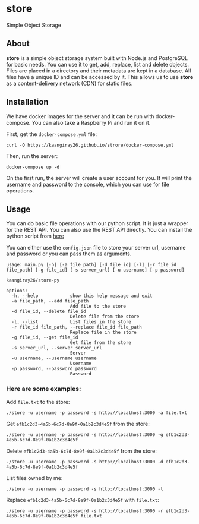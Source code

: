 # store
Simple Object Storage

## About
**store** is a simple object storage system built with Node.js and PostgreSQL for basic needs. You can use it to get, add, replace, list and delete objects. Files are placed in a directory and their metadata are kept in a database. All files have a unique ID and can be accessed by it. This allows us to use **store** as a content-delivery network (CDN) for static files.

## Installation
We have docker images for the server and it can be run with docker-compose. You can also take a Raspberry Pi and run it on it.

First, get the `docker-compose.yml` file:
```
curl -O https://kaangiray26.github.io/strore/docker-compose.yml
```

Then, run the server:
```
docker-compose up -d
```

On the first run, the server will create a user account for you. It will print the username and password to the console, which you can use for file operations.

## Usage
You can do basic file operations with our python script. It is just a wrapper for the REST API. You can also use the REST API directly. You can install the python script from [here](https://github.com/kaangiray26/store-py)

You can either use the `config.json` file to store your server url, username and password or you can pass them as arguments.

```
usage: main.py [-h] [-a file_path] [-d file_id] [-l] [-r file_id file_path] [-g file_id] [-s server_url] [-u username] [-p password]

kaangiray26/store-py

options:
  -h, --help            show this help message and exit
  -a file_path, --add file_path
                        Add file to the store
  -d file_id, --delete file_id
                        Delete file from the store
  -l, --list            List files in the store
  -r file_id file_path, --replace file_id file_path
                        Replace file in the store
  -g file_id, --get file_id
                        Get file from the store
  -s server_url, --server server_url
                        Server
  -u username, --username username
                        Username
  -p password, --password password
                        Password
```

### Here are some examples:
Add `file.txt` to the store:
```
./store -u username -p password -s http://localhost:3000 -a file.txt
```

Get `efb1c2d3-4a5b-6c7d-8e9f-0a1b2c3d4e5f` from the store:
```
./store -u username -p password -s http://localhost:3000 -g efb1c2d3-4a5b-6c7d-8e9f-0a1b2c3d4e5f
```

Delete `efb1c2d3-4a5b-6c7d-8e9f-0a1b2c3d4e5f` from the store:
```
./store -u username -p password -s http://localhost:3000 -d efb1c2d3-4a5b-6c7d-8e9f-0a1b2c3d4e5f
```

List files owned by me:
```
./store -u username -p password -s http://localhost:3000 -l
```

Replace `efb1c2d3-4a5b-6c7d-8e9f-0a1b2c3d4e5f` with `file.txt`:
```
./store -u username -p password -s http://localhost:3000 -r efb1c2d3-4a5b-6c7d-8e9f-0a1b2c3d4e5f file.txt
```